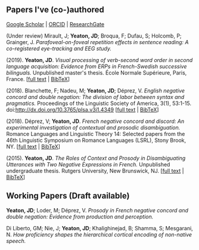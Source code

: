 ## Papers I've (co-)authored

[Google Scholar](https://scholar.google.fr/citations?user=YkzLBuwAAAAJ&hl=en) | 
[ORCID](https://orcid.org/0000-0002-6650-8080) | 
[ResearchGate](https://www.researchgate.net/profile/Jeremy_Yeaton)

(Under review) Mirault, J; **Yeaton, JD**; Broqua, F; Dufau, S; Holcomb, P; Grainger, J. _Parafoveal-on-foveal repetition effects in sentence reading:  A co-registered eye-tracking and EEG study._

(2019). **Yeaton, JD**. _Visual processing of verb-second word order in second language acquisition: Evidence from ERPs in French-Swedish successive bilinguals._ Unpublished master's thesis. École Normale Supérieure, Paris, France. [[full text](https://JeremyYeaton.github.io/papers/Yeaton_MasterThesis.pdf) \| [BibTeX](https://JeremyYeaton.github.io/papers/BibTeX#YeatonThesis2019)]

(2018). Blanchette, F; Nadeu, M; **Yeaton, JD**; Déprez, V. _English negative concord and double negation: The division of labor between syntax and pragmatics._ Proceedings of the Linguistic Society of America, 3(1), 53:1-15. doi:http://dx.doi.org/10.3765/plsa.v3i1.4349 [[full text](https://JeremyYeaton.github.io/papers/LSA2018_EnglishNCandDN.pdf) \| [BibTeX](https://JeremyYeaton.github.io/papers/BibTeX#Blanchette2018)]

(2018). Déprez, V; **Yeaton, JD**. _French negative concord and discord: An experimental
investigation of contextual and prosodic disambiguation._ Romance Languages and Linguistic
Theory 14: Selected papers from the 46th Linguistic Symposium on Romance Languages (LSRL),
Stony Brook, NY. [[full text](https://JeremyYeaton.github.io/papers/lsrl_46.pdf) \| [BibTeX](https://JeremyYeaton.github.io/papers/BibTeX#DeprezYeaton2018)]

(2015). **Yeaton, JD**. _The Roles of Context and Prosody in Disambiguating Utterances with Two Negative Expressions in French._ Unpublished undergraduate thesis. Rutgers University, New Brunswick, NJ. [[full text](https://JeremyYeaton.github.io/papers/Yeaton_UndergradThesis.pdf) \| [BibTeX](https://JeremyYeaton.github.io/papers/BibTeX#YeatonThesis2015)]

## Working Papers (Draft available)
**Yeaton, JD**; Loder, M; Déprez, V. _Prosody in French negative concord and double negation:  Evidence from production and perception._

Di Liberto, GM; Nie, J; **Yeaton, JD**; Khalighinejad, B; Shamma, S; Mesgarani, N. _How proficiency shapes the hierarchical cortical encoding of non-native speech._
